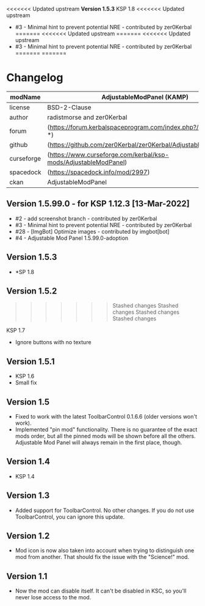 <<<<<<< Updated upstream
**Version 1.5.3**
KSP 1.8
<<<<<<< Updated upstream
* #3 - Minimal hint to prevent potential NRE - contributed by zer0Kerbal
=======
<<<<<<< Updated upstream
=======
<<<<<<< Updated upstream
* #3 - Minimal hint to prevent potential NRE - contributed by zer0Kerbal
=======
=======
# Changelog  
  
| modName    | AdjustableModPanel (KAMP)                                        |
| ---------- | ---------------------------------------------------------------- |
| license    | BSD-2-Clause                                                     |
| author     | radistmorse and zer0Kerbal                                       |
| forum      | (https://forum.kerbalspaceprogram.com/index.php?/topic/169087-*) |
| github     | (https://github.com/zer0Kerbal/zer0Kerbal/AdjustableModPanel)    |
| curseforge | (https://www.curseforge.com/kerbal/ksp-mods/AdjustableModPanel)  |
| spacedock  | (https://spacedock.info/mod/2997)                                |
| ckan       | AdjustableModPanel                                               |

## Version 1.5.99.0 - for KSP 1.12.3 [13-Mar-2022]

* #2 - add screenshot branch - contributed by zer0Kerbal
* #3 - Minimal hint to prevent potential NRE - contributed by zer0Kerbal
* #28 - [ImgBot] Optimize images - contributed by imgbot[bot]
* #4 - Adjustable Mod Panel 1.5.99.0-adoption <NAME>

## Version 1.5.3

* *SP 1.8

## Version 1.5.2
>>>>>>> Stashed changes
>>>>>>> Stashed changes
>>>>>>> Stashed changes
>>>>>>> Stashed changes

KSP 1.7

* Ignore buttons with no texture

## Version 1.5.1

* KSP 1.6
* Small fix

## Version 1.5

* Fixed to work with the latest ToolbarControl 0.1.6.6 (older versions won't work).
* Implemented "pin mod" functionality. There is no guarantee of the exact mods order, but all the pinned mods will be shown before all the others. Adjustable Mod Panel will always remain in the first place, though.

## Version 1.4

* KSP 1.4

## Version 1.3

* Added support for ToolbarControl. No other changes. If you do not use ToolbarControl, you can ignore this update.

## Version 1.2

* Mod icon is now also taken into account when trying to distinguish one mod from another. That should fix the issue with the "Science!" mod.

## Version 1.1

* Now the mod can disable itself. It can't be disabled in KSC, so you'll never lose access to the mod.